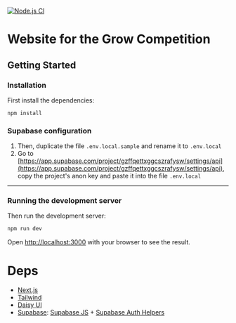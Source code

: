[![Node.js CI](https://github.com/pioniergarage/growx/actions/workflows/build.yml/badge.svg)](https://github.com/pioniergarage/growx/actions/workflows/build.yml)

# Website for the Grow Competition

<!-- TODO: Add some quick info about grow (Links to Notion and who is responsible) -->

## Getting Started

### Installation

First install the dependencies:

```
npm install
```

### Supabase configuration

1. Then, duplicate the file `.env.local.sample` and rename it to `.env.local`
2. Go to [https://app.supabase.com/project/gzffqettxggcszrafysw/settings/api](https://app.supabase.com/project/gzffqettxggcszrafysw/settings/api), copy the project's anon key and paste it into the file `.env.local`

---

### Running the development server

Then run the development server:

```bash
npm run dev
```

Open [http://localhost:3000](http://localhost:3000) with your browser to see the result.

# Deps

-   [Next.js](https://nextjs.org/)
-   [Tailwind](https://tailwindcss.com/)
-   [Daisy UI](https://daisyui.com/)
-   [Supabase](https://supabase.com/): [Supabase JS](https://github.com/supabase/supabase-js) + [Supabase Auth Helpers](https://github.com/supabase-community/auth-helpers)
